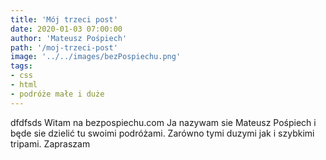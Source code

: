 ```yaml
---
title: 'Mój trzeci post'
date: 2020-01-03 07:00:00
author: 'Mateusz Pośpiech'
path: '/moj-trzeci-post'
image: '../../images/bezPospiechu.png'
tags: 
- css
- html
- podróże małe i duże
---
```


dfdfsds Witam na bezpospiechu.com Ja nazywam sie Mateusz Pośpiech i będe sie dzielić tu swoimi podróżami. Zarówno tymi duzymi jak i szybkimi tripami. Zapraszam